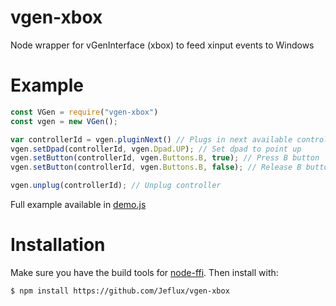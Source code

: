 # vgen-xbox
Node wrapper for vGenInterface (xbox) to feed xinput events to Windows

# Example
```js
const VGen = require("vgen-xbox")
const vgen = new VGen();

var controllerId = vgen.pluginNext() // Plugs in next available controller
vgen.setDpad(controllerId, vgen.Dpad.UP); // Set dpad to point up
vgen.setButton(controllerId, vgen.Buttons.B, true); // Press B button
vgen.setButton(controllerId, vgen.Buttons.B, false); // Release B button

vgen.unplug(controllerId); // Unplug controller
```
Full example available in [demo.js](https://github.com/Jeflux/vgen-xbox/blob/master/demo.js)


# Installation
Make sure you have the build tools for [node-ffi](https://github.com/node-ffi/node-ffi#installation). Then install with:
``` bash
$ npm install https://github.com/Jeflux/vgen-xbox
```
